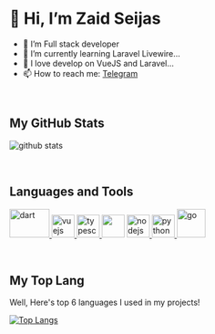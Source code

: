 # 👋 Hi, I’m Zaid Seijas
- 👀 I’m Full stack developer
- 🌱 I’m currently learning Laravel Livewire...
- 💞️ I love develop on VueJS and Laravel...
- 📫 How to reach me: [Telegram](https://t.me/zaidseijas)

<br>

## My GitHub Stats

![github stats](https://github-readme-stats.vercel.app/api?username=zseijas&show_icons=true&hide=issues,contribs)

<br>

## Languages and Tools
<p align="left"> 
<a href="https://laravel.com" target="_blank" rel="noreferrer"> <img src="https://www.vectorlogo.zone/logos/laravel/laravel-ar21.svg" alt="dart" width="70" height="50"/> </a> 
<a href="https://vuejs.org/" target="_blank" rel="noreferrer"> <img src="https://www.vectorlogo.zone/logos/vuejs/vuejs-icon.svg" alt="vuejs" width="40" height="40"/> </a>
<a href="https://www.typescriptlang.org/" target="_blank" rel="noreferrer"> <img src="https://www.vectorlogo.zone/logos/typescriptlang/typescriptlang-icon.svg" alt="typescript" width="40" height="40"/> </a>
<a rel="noreferrer"> <img src="https://www.vectorlogo.zone/logos/javascript/javascript-icon.svg" alt="" width="40" height="40"/> </a>
<a href="https://nodejs.org/" target="_blank" rel="noreferrer"> <img src="https://www.vectorlogo.zone/logos/nodejs/nodejs-icon.svg" alt="nodejs" width="40" height="40"/> </a>
<a href="https://www.python.org/" target="_blank" rel="noreferrer"> <img src="https://www.vectorlogo.zone/logos/python/python-icon.svg" alt="python" width="40" height="40"/> </a>
<a href="https://php.net/" target="_blank" rel="noreferrer"> <img src="https://www.vectorlogo.zone/logos/php/php-icon.svg" alt="go" width="50" height="50"/> </a>
</p>
<br>

## My Top Lang

Well, Here's top 6 languages I used in my projects!

[![Top Langs](https://github-readme-stats.vercel.app/api/top-langs/?username=zseijas&langs_count=6&theme=darcula&layout=compact)](https://github.com/zseijas?tab=repositories)



<!---
zseijas/zseijas is a ✨ special ✨ repository because its `README.md` (this file) appears on your GitHub profile.
You can click the Preview link to take a look at your changes.
--->
